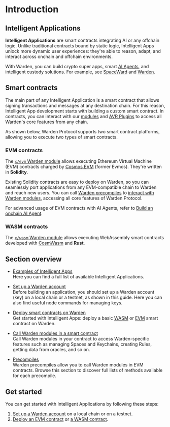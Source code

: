 ﻿---
sidebar_position: 1
---

# Introduction

## Intelligent Applications

**Intelligent Applications** are smart contracts integrating AI or any offchain logic. Unlike traditional contracts bound by static logic, Intelligent Apps unlock more dynamic user experiences: they're able to reason, adapt, and interact across onchain and offchain environments.

With Warden, you can build crypto super apps, smart [AI Agents](/build-an-agent/introduction), and intelligent custody solutions. For example, see [SpaceWard](https://help.wardenprotocol.org/spaceward/introduction) and [Warden](/learn/glossary#warden).

## Smart contracts

The main part of any Intelligent Application is a smart contract that allows signing transactions and messages at any destination chain. For this reason, Intelligent App development starts with building a custom smart contract. In contracts, you can interact with our [modules](/learn/warden-protocol-modules/introduction) and [AVR Plugins](/learn/warden-protocol-modules/x-async#avr-plugin) to access all Warden's core features from any chain.

As shown below, Warden Protocol supports two smart contract platforms, allowing you to execute two types of smart contracts.

### EVM contracts

The [`x/evm` Warden module](/learn/warden-protocol-modules/external-modules#xevm) allows executing Ethereum Virtual Machine (EVM) contracts charged by [Cosmos EVM](https://evm.cosmos.network) (former Evmos). They're written in **Solidity**.

Existing Solidity contracts are easy to deploy on Warden, so you can seamlessly port applications from any EVM-compatible chain to Warden and reach new users. You can call [Warden precompiles](precompiles/introduction) to [interact with Warden modules](interact-with-warden-modules/introduction), accessing all core features of Warden Protocol.

For advanced usage of EVM contracts with AI Agents, refer to [Build an onchain AI Agent](/build-an-agent/build-an-onchain-ai-agent/introduction).


### WASM contracts

The [`x/wasm` Warden module](/learn/warden-protocol-modules/external-modules#xwasm) allows executing WebAssembly smart contracts developed with [CosmWasm](https://cosmwasm.com) and **Rust**.

## Section overview

- [Examples of Intelligent Apps](examples-of-intelligent-apps)  
Here you can find a full list of available Intelligent Applications.

- [Set up a Warden account](set-up-a-warden-account)  
Before building an application, you should set up a Warden account (key) on a local chain or a testnet, as shown in this guide. Here you can also find useful node commands for managing keys.

- [Deploy smart contracts on Warden](/category/deploy-smart-contracts-on-warden)  
Get started with Intelligent Apps: deploy a basic [WASM](deploy-smart-contracts-on-warden/deploy-a-wasm-contract) or [EVM](deploy-smart-contracts-on-warden/deploy-an-evm-contract) smart contract on Warden.

- [Call Warden modules in a smart contract](interact-with-warden-modules/introduction)  
Call Warden modules in your contract to access Warden-specific features such as managing Spaces and Keychains, creating Rules, getting data from oracles, and so on.

- [Precompiles](precompiles/introduction)  
Warden precompiles allow you to call Warden modules in EVM contracts. Browse this section to discover full lists of methods available for each precompile.

## Get started

You can get started with Intelligent Applications by following these steps:

1. [Set up a Warden account](set-up-a-warden-account) on a local chain or on a testnet.
2. [Deploy an EVM contract](deploy-smart-contracts-on-warden/deploy-an-evm-contract) or [a WASM contract](deploy-smart-contracts-on-warden/deploy-a-wasm-contract).
